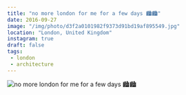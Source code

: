 ```yaml
---
title: "no more london for me for a few days 🏙🏙"
date: 2016-09-27
image: "/img/photo/d3f2a0101982f9373d91bd19af895549.jpg"
location: "London, United Kingdom"
instagram: true
draft: false
tags:
 - london
 - architecture
---
```


![no more london for me for a few days 🏙🏙](/img/photo/d3f2a0101982f9373d91bd19af895549.jpg)
